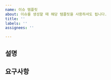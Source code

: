 ```yaml
---
name: 이슈 템플릿
about: 이슈를 생성할 때 해당 템플릿을 사용하셔도 됩니다.
title: ''
labels: ''
assignees: ''

---
```


## 설명

## 요구사항
